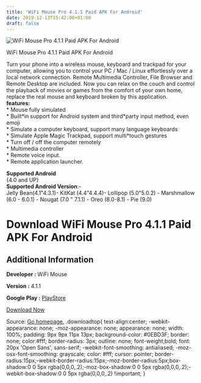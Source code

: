 ```yaml
---
title: 'WiFi Mouse Pro 4.1.1 Paid APK For Android'
date: 2019-12-13T15:42:00+01:00
draft: false
---
```


![WiFi Mouse Pro 4.1.1 Paid APK For Android](https://i0.wp.com/apkhome.net/wp-content/uploads/2019/11/WiFi-Mouse-Pro-4.1.1-Paid.png "WiFi Mouse Pro 4.1.1 Paid APK For Android")

  

WiFi Mouse Pro 4.1.1 Paid APK For Android

Turn your phone into a wireless mouse, keyboard and trackpad for your computer, allowing you to control your PC / Mac / Linux effortlessly over a local network connection. Remote Multimedia Controller, File Browser and Remote Desktop are included. Now you can relax on the couch and control the playback of movies or games from the comfort of your own home, replace the real mouse and keyboard broken by this application.  
**features:**  
\* Mouse fully simulated  
\* Built\*in support for Android system and third\*party input method, even emoji  
\* Simulate a computer keyboard, support many language keyboards  
\* Simulate Apple Magic Trackpad, support multi\*touch gestures  
\* Turn off / off the computer remotely  
\* Multimedia controller  
\* Remote voice input.  
\* Remote application launcher.

**Supported Android**  
{4.0 and UP}  
**Supported Android Version**:-  
Jelly Bean(4.1"4.3.1)- KitKat (4.4"4.4.4)- Lollipop (5.0"5.0.2) - Marshmallow (6.0 - 6.0.1) - Nougat (7.0 " 7.1.1) - Oreo (8.0-8.1) - Pie (9.0)

Download WiFi Mouse Pro 4.1.1 Paid APK For Android
==================================================

Additional Information
----------------------

**Developer :** WiFi Mouse

**Version :** 4.1.1

**Google Play :** [PlayStore](https://play.google.com/store/apps/details?id=com.necta.wifimouse)

  

[Download Now](https://store4app.co/post/wifi-mouse-pro-4-1-1-paid-apk-for-android_1574844630)

  
Source: [Go homepage.](https://store4app.co/post/wifi-mouse-pro-4-1-1-paid-apk-for-android_1574844630) .downloadtop{ text-align:center; -webkit-appearance: none; -moz-appearance: none; appearance: none; width: 100%; padding: 9px 9px 11px 13px; background-color: #0EBD3F; border: none; color:#fff; border-radius: 3px; outline: none; font-weight;bold; font: 20px 'Open Sans', sans-serif; -webkit-font-smoothing: antialiased; -moz-osx-font-smoothing: grayscale; color: #fff; cursor: pointer; border-radius:15px;-webkit-border-radius:15px;-moz-border-radius:5px;box-shadow:0 0 5px rgba(0,0,0,.2);-moz-box-shadow:0 0 5px rgba(0,0,0,.2);-webkit-box-shadow:0 0 5px rgba(0,0,0,.2) !important; }